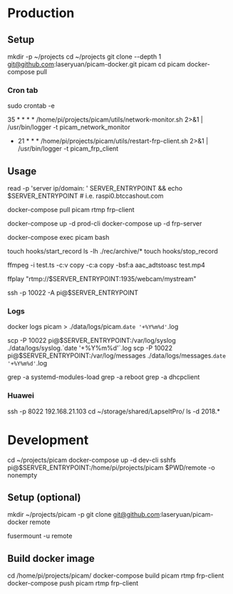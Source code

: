 # Production
## Setup
mkdir -p ~/projects
cd ~/projects
git clone --depth 1 git@github.com:laseryuan/picam-docker.git picam
cd picam
docker-compose pull

### Cron tab
sudo crontab -e

35 * * * * /home/pi/projects/picam/utils/network-monitor.sh 2>&1 | /usr/bin/logger -t picam_network_monitor
* 21 * * * /home/pi/projects/picam/utils/restart-frp-client.sh 2>&1 | /usr/bin/logger -t picam_frp_client

## Usage
read -p 'server ip/domain: ' SERVER_ENTRYPOINT && echo $SERVER_ENTRYPOINT # i.e. raspi0.btccashout.com

docker-compose pull picam rtmp frp-client

docker-compose up -d prod-cli
docker-compose up -d frp-server

docker-compose exec picam bash

touch hooks/start_record
ls -lh ./rec/archive/*
touch hooks/stop_record

ffmpeg -i test.ts -c:v copy -c:a copy -bsf:a aac_adtstoasc test.mp4

ffplay "rtmp://$SERVER_ENTRYPOINT:1935/webcam/mystream"

ssh -p 10022 -A pi@$SERVER_ENTRYPOINT

### Logs
docker logs picam > ./data/logs/picam.`date '+%Y%m%d'`.log

scp -P 10022 pi@$SERVER_ENTRYPOINT:/var/log/syslog ./data/logs/syslog.`date '+%Y%m%d'`.log
scp -P 10022 pi@$SERVER_ENTRYPOINT:/var/log/messages ./data/logs/messages.`date '+%Y%m%d'`.log

grep -a systemd-modules-load
grep -a reboot
grep -a dhcpclient

### Huawei
ssh -p 8022 192.168.21.103
cd ~/storage/shared/LapseItPro/
ls -d 2018.*

# Development
cd ~/projects/picam
docker-compose up -d dev-cli
sshfs pi@$SERVER_ENTRYPOINT:/home/pi/projects/picam $PWD/remote -o nonempty

## Setup (optional)
mkdir ~/projects/picam -p
git clone git@github.com:laseryuan/picam-docker remote

fusermount -u remote

## Build docker image
cd /home/pi/projects/picam/
docker-compose build picam rtmp frp-client
docker-compose push picam rtmp frp-client

